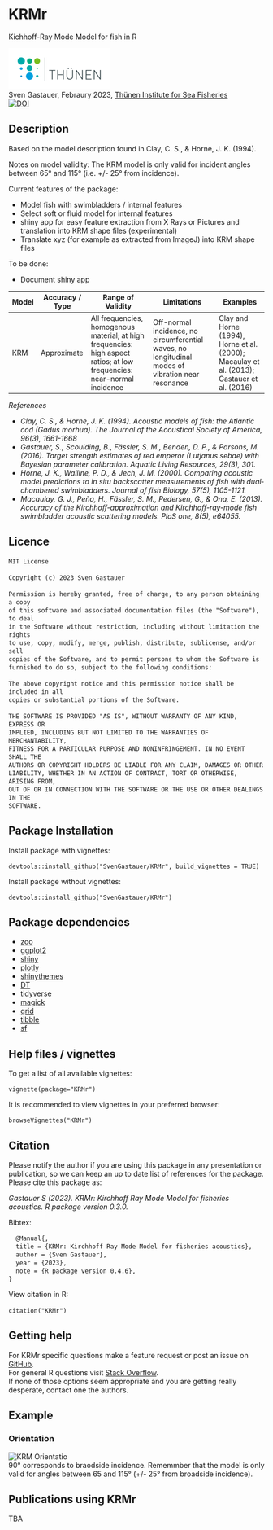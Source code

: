 # KRMr
Kichhoff-Ray Mode Model for fish in R  

<a href="https://www.thuenen.de/de/fachinstitute/seefischerei"><img src=https://github.com/SvenGastauer/KRMr/blob/main/thuenen_logo.png width="200"> </a>    
Sven Gastauer, Febraury 2023, [Thünen Institute for Sea Fisheries](https://www.thuenen.de/de/fachinstitute/seefischerei)  
[![DOI](https://zenodo.org/badge/602591946.svg)](https://zenodo.org/badge/latestdoi/602591946)


## Description

Based on the model description found in Clay, C. S., & Horne, J. K. (1994). 

Notes on model validity:  The KRM model is only valid for incident angles between 65° and 115° (i.e. +/- 25° from incidence).  

Current features of the package:
- Model fish with swimbladders / internal features
- Select soft or fluid model for internal features
- shiny app for easy feature extraction from X Rays or Pictures and translation into KRM shape files (experimental)
- Translate xyz (for example as extracted from ImageJ) into KRM shape files  

To be done:
- Document shiny app

| Model       | Accuracy / Type           | Range of Validity  | Limitations  | Examples  |
|---|---|---|---|---|
| KRM | Approximate| All frequencies, homogenous material; at high frequencies: high aspect ratios; at low frequencies: near-normal incidence |  Off-normal incidence, no circumferential waves, no longitudinal modes of vibration near resonance| Clay and Horne (1994), Horne et al. (2000); Macaulay et al. (2013); Gastauer et al. (2016)|

*References*
- *Clay, C. S., & Horne, J. K. (1994). Acoustic models of fish: the Atlantic cod (Gadus morhua). The Journal of the Acoustical Society of America, 96(3), 1661-1668*
- *Gastauer, S., Scoulding, B., Fässler, S. M., Benden, D. P., & Parsons, M. (2016). Target strength estimates of red emperor (Lutjanus sebae) with Bayesian parameter calibration. Aquatic Living Resources, 29(3), 301.*
- *Horne, J. K., Walline, P. D., & Jech, J. M. (2000). Comparing acoustic model predictions to in situ backscatter measurements of fish with dual‐chambered swimbladders. Journal of fish Biology, 57(5), 1105-1121.*  
- *Macaulay, G. J., Peña, H., Fässler, S. M., Pedersen, G., & Ona, E. (2013). Accuracy of the Kirchhoff-approximation and Kirchhoff-ray-mode fish swimbladder acoustic scattering models. PloS one, 8(5), e64055.*

## Licence
```
MIT License

Copyright (c) 2023 Sven Gastauer

Permission is hereby granted, free of charge, to any person obtaining a copy
of this software and associated documentation files (the "Software"), to deal
in the Software without restriction, including without limitation the rights
to use, copy, modify, merge, publish, distribute, sublicense, and/or sell
copies of the Software, and to permit persons to whom the Software is
furnished to do so, subject to the following conditions:

The above copyright notice and this permission notice shall be included in all
copies or substantial portions of the Software.

THE SOFTWARE IS PROVIDED "AS IS", WITHOUT WARRANTY OF ANY KIND, EXPRESS OR
IMPLIED, INCLUDING BUT NOT LIMITED TO THE WARRANTIES OF MERCHANTABILITY,
FITNESS FOR A PARTICULAR PURPOSE AND NONINFRINGEMENT. IN NO EVENT SHALL THE
AUTHORS OR COPYRIGHT HOLDERS BE LIABLE FOR ANY CLAIM, DAMAGES OR OTHER
LIABILITY, WHETHER IN AN ACTION OF CONTRACT, TORT OR OTHERWISE, ARISING FROM,
OUT OF OR IN CONNECTION WITH THE SOFTWARE OR THE USE OR OTHER DEALINGS IN THE
SOFTWARE.
```

## Package Installation  
Install package with vignettes:
```
devtools::install_github("SvenGastauer/KRMr", build_vignettes = TRUE)
```

Install package without vignettes:  
```
devtools::install_github("SvenGastauer/KRMr")
```

## Package dependencies  
- [zoo](https://cran.r-project.org/package=zoo)
- [ggplot2](https://cran.r-project.org/package=ggplot2)
- [shiny](https://cran.r-project.org/package=shiny)
- [plotly](https://cran.r-project.org/package=plotly)
- [shinythemes](https://cran.r-project.org/web/packages/shinythemes/shinythemes.pdf)
- [DT](https://cran.r-project.org/package=DT)
- [tidyverse](https://cran.r-project.org/package=tidyverse)
- [magick](https://cran.r-project.org/package=magick)
- [grid](https://cran.r-project.org/package=grid)
- [tibble](https://cran.r-project.org/package=tibble)
- [sf](https://cran.r-project.org/package=sf)

## Help files / vignettes

To get a list of all available vignettes:
```
vignette(package="KRMr")
```
It is recommended to view vignettes in your preferred browser:
```
browseVignettes("KRMr")
```

## Citation

Please notify the author if you are using this package in any presentation or publication, so we can keep an up to date list of references for the package.
Please cite this package as:

*Gastauer S (2023). _KRMr: Kirchhoff Ray Mode Model for fisheries acoustics_. R package version 0.3.0.*
  
  Bibtex:
  ```
    @Manual{,
    title = {KRMr: Kirchhoff Ray Mode Model for fisheries acoustics},
    author = {Sven Gastauer},
    year = {2023},
    note = {R package version 0.4.6},
  }
  ```
View citation in R:

```citation("KRMr")```

## Getting help
For KRMr specific questions make a feature request or post an issue on [GitHub](https://github.com/SvenGastauer/KRMr/issues).    
For general R questions visit [Stack Overflow](https://stackoverflow.com/questions/tagged/r).  
If none of those options seem appropriate and you are getting really desperate, contact one the authors.

## Example

### Orientation
![KRM Orientatio](https://github.com/SvenGastauer/KRMr/blob/main/inst/extdata/orientation.png)  
90° corresponds to braodside incidence. Rememmber that the model is only valid for angles between 65 and 115° (+/- 25° from broadside incidence).  

## Publications using KRMr

TBA
